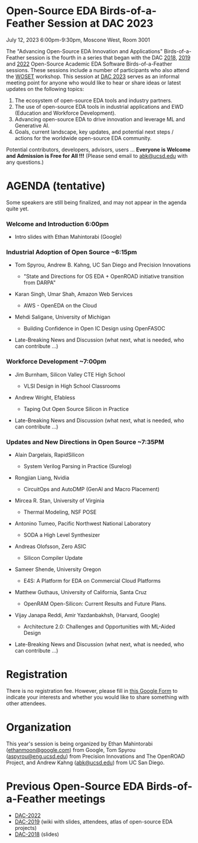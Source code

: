 # Open-Source EDA Birds-of-a-Feather Session at DAC 2023

July 12, 2023 6:00pm-9:30pm, Moscone West, Room 3001

The "Advancing Open-Source EDA Innovation and Applications" Birds-of-a-Feather session is the fourth in a series that began with the DAC [2018](https://drive.google.com/open?id=1m8ZJEvfLcUhiL1KX7rj18gzi-zLhI6P2), [2019](https://github.com/The-OpenROAD-Project/Birds-of-a-Feather-Open-Source-Academic-EDA-Software/wiki/DAC-2019-Birds-of-a-Feather:-Open-Source-Academic-EDA-Software) and [2022](./README_2022.md) Open-Source Academic EDA Software Birds-of-a-Feather sessions. These sessions include a number of participants who also attend the [WOSET](https://woset-workshop.github.io/) workshop. This session at [DAC 2023](https://www.dac.com/) serves as an informal meeting point for anyone who would like to hear or share ideas or latest updates on the following topics:
  1. The ecosystem of open-source EDA tools and industry partners.
  2. The use of open-source EDA tools in industrial applications and EWD (Education and Workforce Development).
  3. Advancing open-source EDA to drive innovation and leverage ML and Generative AI.
  4. Goals, current landscape, key updates, and potential next steps / actions for the worldwide open-source EDA community.
  
Potential contributors, developers, advisors, users … **Everyone is Welcome and Admission is Free for All !!!** (Please send email to [abk@ucsd.edu](mailto:abk@ucsd.edu) with any questions.)

# AGENDA (tentative)

Some speakers are still being finalized, and may not appear in the agenda quite yet.
  
### Welcome and Introduction 6:00pm

- Intro slides with Ethan Mahintorabi (Google)

### Industrial Adoption of Open Source ~6:15pm

- Tom Spyrou, Andrew B. Kahng, UC San Diego and Precision Innovations
  - "State and Directions for OS EDA + OpenROAD initiative transition from DARPA"
  
- Karan Singh, Umar Shah, Amazon Web Services
  - AWS - OpenEDA on the Cloud
  
- Mehdi Saligane, University of Michigan
  - Building Confidence in Open IC Design using OpenFASOC

- Late-Breaking News and Discussion (what next, what is needed, who can contribute …)

### Workforce Development  ~7:00pm

- Jim Burnham, Silicon Valley CTE High School
  - VLSI Design in High School Classrooms

- Andrew Wright, Efabless
  - Taping Out Open Source Silicon in Practice

- Late-Breaking News and Discussion (what next, what is needed, who can contribute …)

### Updates and New Directions in Open Source ~7:35PM

- Alain Dargelais, RapidSilicon
  - System Verilog Parsing in Practice (Surelog)

- Rongjian Liang, Nvidia
  - CircuitOps and AutoDMP (GenAI and Macro Placement)

- Mircea R. Stan, University of Virginia
  - Thermal Modeling, NSF POSE

- Antonino Tumeo, Pacific Northwest National Laboratory
  -  SODA a High Level Synthesizer

- Andreas Olofsson, Zero ASIC
  - Silicon Compiler Update

- Sameer Shende, University Oregon
  - E4S: A Platform for EDA on Commercial Cloud Platforms

- Matthew Guthaus, University of California, Santa Cruz
  - OpenRAM Open-Silicon: Current Results and Future Plans.

- Vijay Janapa Reddi, Amir Yazdanbakhsh, (Harvard, Google)
  - Architecture 2.0: Challenges and Opportunities with ML-Aided Design

- Late-Breaking News and Discussion (what next, what is needed, who can contribute …)

# Registration
  
There is no registration fee. However, please fill in [this Google Form](https://docs.google.com/forms/d/e/1FAIpQLSeyzd9rCoGSq9jfT8C7Yo6bWbUiyZ6tlOZEN7vQ7REmlRMfSw/viewform) to indicate your interests and whether you would like to share something with other attendees.

# Organization
This year's session is being organized by Ethan Mahintorabi ([ethanmoon@google.com](mailto:ethanmoon@google.com)) from Google, Tom Spyrou ([aspyrou@eng.ucsd.edu](mailto:aspyrou@eng.ucsd.edu)) from Precision Innovations and The OpenROAD Project, and Andrew Kahng ([abk@ucsd.edu](mailto:abk@ucsd.edu)) from UC San Diego.

# Previous Open-Source EDA Birds-of-a-Feather meetings
- [DAC-2022](./README_2022.md)
- [DAC-2019](https://github.com/The-OpenROAD-Project/Birds-of-a-Feather-Open-Source-Academic-EDA-Software/wiki/DAC-2019-Birds-of-a-Feather:-Open-Source-Academic-EDA-Software) (wiki with slides, attendees, atlas of open-source EDA projects)
- [DAC-2018](https://drive.google.com/open?id=1m8ZJEvfLcUhiL1KX7rj18gzi-zLhI6P2) (slides)